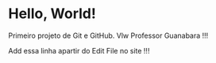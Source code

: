 # Hello, World!


 Primeiro projeto de Git e GitHub.
 Vlw Professor Guanabara !!!

Add essa linha apartir do Edit File no site !!!
